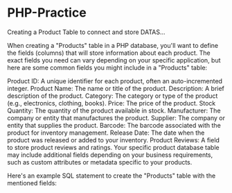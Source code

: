 # PHP-Practice
Creating a Product Table to connect and store DATAS...


When creating a "Products" table in a PHP database, you'll want to define the fields (columns) that will store information about each product. The exact fields you need can vary depending on your specific application, but here are some common fields you might include in a "Products" table:

Product ID: A unique identifier for each product, often an auto-incremented integer.
Product Name: The name or title of the product.
Description: A brief description of the product.
Category: The category or type of the product (e.g., electronics, clothing, books).
Price: The price of the product.
Stock Quantity: The quantity of the product available in stock.
Manufacturer: The company or entity that manufactures the product.
Supplier: The company or entity that supplies the product.
Barcode: The barcode associated with the product for inventory management.
Release Date: The date when the product was released or added to your inventory.
Product Reviews: A field to store product reviews and ratings.
Your specific product database table may include additional fields depending on your business requirements, such as custom attributes or metadata specific to your products.

Here's an example SQL statement to create the "Products" table with the mentioned fields:
